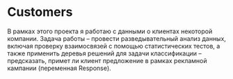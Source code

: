 # Customers
В рамках этого проекта я работаю с данными о клиентах некоторой компании. Задача работы – провести разведывательный анализ данных, включая проверку взаимосвязей с помощью статистических тестов, а также применить деревья решений для задачи классификации – предсказать, примет ли клиент предложение в рамках рекламной кампании (переменная Response).
